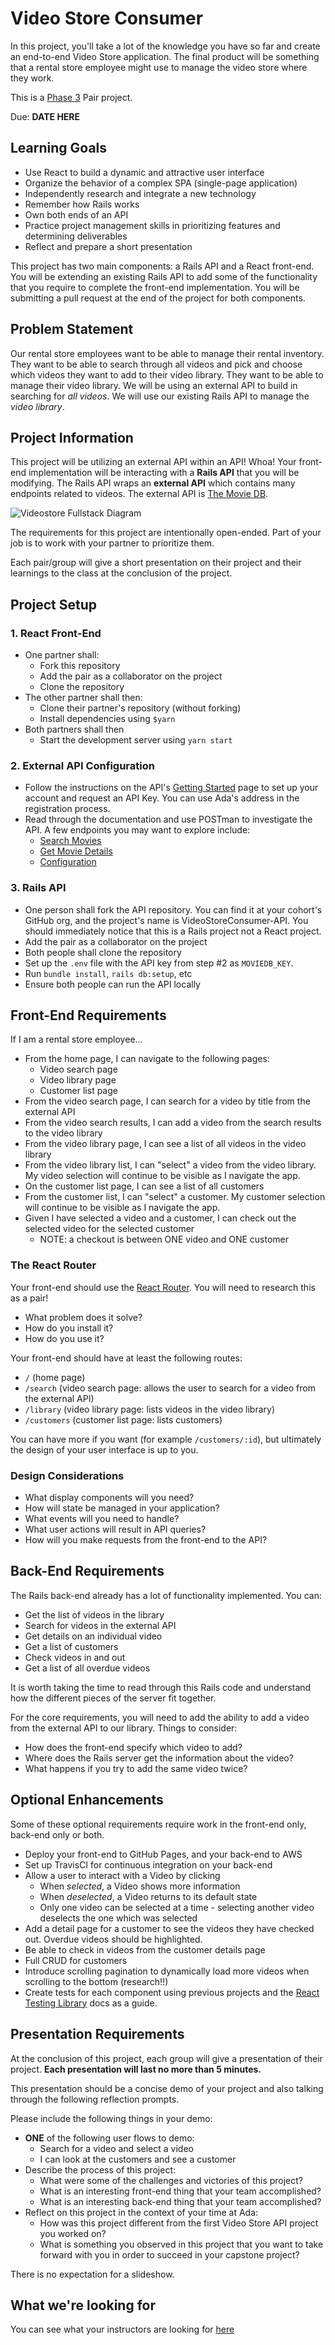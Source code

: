 # Video Store Consumer

In this project, you'll take a lot of the knowledge you have so far and create an end-to-end Video Store application. The final product will be something that a rental store employee might use to manage the video store where they work.

This is a [Phase 3](https://github.com/Ada-Developers-Academy/pedagogy/blob/master/classroom/rule-of-three.md#stage-3) Pair project.

Due: **DATE HERE**

## Learning Goals

- Use React to build a dynamic and attractive user interface
- Organize the behavior of a complex SPA (single-page application)
- Independently research and integrate a new technology
- Remember how Rails works
- Own both ends of an API
- Practice project management skills in prioritizing features and determining deliverables
- Reflect and prepare a short presentation

This project has two main components: a Rails API and a React front-end. You will be extending an existing Rails API to add some of the functionality that you require to complete the front-end implementation. You will be submitting a pull request at the end of the project for both components.

## Problem Statement

Our rental store employees want to be able to manage their rental inventory. They want to be able to search through all videos and pick and choose which videos they want to add to their video library. They want to be able to manage their video library. We will be using an external API to build in searching for _all videos_. We will use our existing Rails API to manage the _video library_.

## Project Information

This project will be utilizing an external API within an API! Whoa! Your front-end implementation will be interacting with a **Rails API** that you will be modifying. The Rails API wraps an **external API** which contains many endpoints related to videos. The external API is [The Movie DB](https://www.themoviedb.org/documentation/api).

![Videostore Fullstack Diagram](images/videstore_fullstack.png)

The requirements for this project are intentionally open-ended. Part of your job is to work with your partner to prioritize them.

Each pair/group will give a short presentation on their project and their learnings to the class at the conclusion of the project.

## Project Setup

### 1. React Front-End

- One partner shall:
  - Fork this repository
  - Add the pair as a collaborator on the project
  - Clone the repository
- The other partner shall then:
  - Clone their partner's repository (without forking)
  - Install dependencies using `$yarn`
- Both partners shall then
  - Start the development server using `yarn start`

### 2. External API Configuration

- Follow the instructions on the API's [Getting Started](https://developers.themoviedb.org/3/getting-started) page to set up your account and request an API Key.   You can use Ada's address in the registration process.
- Read through the documentation and use POSTman to investigate the API. A few endpoints you may want to explore include:
  - [Search Movies](https://developers.themoviedb.org/3/search/search-movies)
  - [Get Movie Details](https://developers.themoviedb.org/3/movies/get-movie-details)
  - [Configuration](https://developers.themoviedb.org/3/configuration/get-api-configuration)

### 3. Rails API

- One person shall fork the API repository. You can find it at your cohort's GitHub org, and the project's name is VideoStoreConsumer-API. You should immediately notice that this is a Rails project not a React project.
- Add the pair as a collaborator on the project
- Both people shall clone the repository
- Set up the `.env` file with the API key from step #2 as `MOVIEDB_KEY`.
- Run `bundle install`, `rails db:setup`, etc
- Ensure both people can run the API locally

## Front-End Requirements

If I am a rental store employee...

- From the home page, I can navigate to the following pages:
  - Video search page
  - Video library page
  - Customer list page
- From the video search page, I can search for a video by title from the external API
- From the video search results, I can add a video from the search results to the video library
- From the video library page, I can see a list of all videos in the video library
- From the video library list, I can "select" a video from the video library. My video selection will continue to be visible as I navigate the app.
- On the customer list page, I can see a list of all customers
- From the customer list, I can "select" a customer. My customer selection will continue to be visible as I navigate the app.
- Given I have selected a video and a customer, I can check out the selected video for the selected customer
  - NOTE: a checkout is between ONE video and ONE customer

### The React Router

Your front-end should use the [React Router](https://reacttraining.com/react-router/). You will need to research this as a pair!
- What problem does it solve?
- How do you install it?
- How do you use it?

Your front-end should have at least the following routes:

- `/` (home page)
- `/search` (video search page: allows the user to search for a video from the external API)
- `/library` (video library page: lists videos in the video library)
- `/customers` (customer list page: lists customers)

You can have more if you want (for example `/customers/:id`), but ultimately the design of your user interface is up to you.

### Design Considerations

- What display components will you need?
- How will state be managed in your application?
- What events will you need to handle?
- What user actions will result in API queries?
- How will you make requests from the front-end to the API?

## Back-End Requirements

The Rails back-end already has a lot of functionality implemented. You can:
- Get the list of videos in the library
- Search for videos in the external API
- Get details on an individual video
- Get a list of customers
- Check videos in and out
- Get a list of all overdue videos

It is worth taking the time to read through this Rails code and understand how the different pieces of the server fit together.

For the core requirements, you will need to add the ability to add a video from the external API to our library. Things to consider:

- How does the front-end specify which video to add?
- Where does the Rails server get the information about the video?
- What happens if you try to add the same video twice?

## Optional Enhancements

Some of these optional requirements require work in the front-end only, back-end only or both.

- Deploy your front-end to GitHub Pages, and your back-end to AWS
- Set up TravisCI for continuous integration on your back-end
- Allow a user to interact with a Video by clicking
  - When _selected_, a Video shows more information
  - When _deselected_, a Video returns to its default state
  - Only one video can be selected at a time - selecting another video deselects the one which was selected
- Add a detail page for a customer to see the videos they have checked out. Overdue videos should be highlighted.
- Be able to check in videos from the customer details page
- Full CRUD for customers
- Introduce scrolling pagination to dynamically load more videos when scrolling to the bottom (research!!)
- Create tests for each component using previous projects and the [React Testing Library](https://testing-library.com/docs/react-testing-library/intro/) docs as a guide.

## Presentation Requirements

At the conclusion of this project, each group will give a presentation of their project. **Each presentation will last no more than 5 minutes.**

This presentation should be a concise demo of your project and also talking through the following reflection prompts.

Please include the following things in your demo:
- **ONE** of the following user flows to demo:
  - Search for a video and select a video
  - I can look at the customers and see a customer
- Describe the process of this project:
  - What were some of the challenges and victories of this project?
  - What is an interesting front-end thing that your team accomplished?
  - What is an interesting back-end thing that your team accomplished?
- Reflect on this project in the context of your time at Ada:
  - How was this project different from the first Video Store API project you worked on?
  - What is something you observed in this project that you want to take forward with you in order to succeed in your capstone project?

There is no expectation for a slideshow.

## What we're looking for

You can see what your instructors are looking for [here](./feedback.md)

